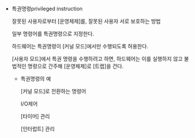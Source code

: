 - 특권명령privileged instruction
    
    잘못된 사용자로부터 [운영체제]를, 잘못된 사용자 서로 보호하는 방법
    
    일부 명령어를 특권명령으로 지정한다.
    
    하드웨어는 특권명령이 [커널 모드]에서만 수행되도록 허용한다.
    
    [사용자 모드]에서 특권 명령을 수행하려고 하면, 하드웨어는 이를 실행하지 않고 불법적인 명령으로 간주해 [운영체제]로 [트랩]을 건다.
    
    - 특권명령의 예
        
        [커널 모드]로 전환하는 명령어
        
        I/O제어
        
        [타이머] 관리
        
        [인터럽트] 관리